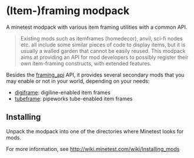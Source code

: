 # (Item-)framing modpack

A minetest modpack with various item framing utilities with a 
common API.

> Existing mods such as itemframes (homedecor), anvil, sci-fi nodes
> etc. all include some similar pieces of code to display items, 
> but it is usually a walled garden that cannot be easily reused.
> This modpack aims at providing an API for mod developers to possibly
> register their own item-framing constructs, with extended features.

Besides the [framing_api](framing_api/README.md) API, it provides several secondary mods
that you may enable or not in your world, depending on your needs:
- [digiframe](digiframe/README.md): digiline-enabled item frames
- [tubeframe](tubeframe/README.md): pipeworks tube-enabled item frames

## Installing

Unpack the modpack into one of the directories where Minetest looks for mods.

For more information, see http://wiki.minetest.com/wiki/Installing_mods
